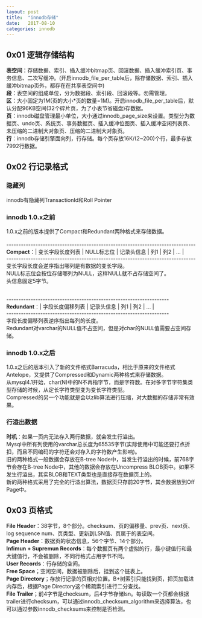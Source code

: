 ```yaml
---
layout: post
title:  "innodb存储"
date:   2017-08-10
categories: innodb
---
```


## 0x01 逻辑存储结构

__表空间__：存储数据、索引、插入缓冲bitmap页、回滚数据、插入缓冲索引页、事务信息、二次写缓冲。(开启innodb_file_per_table后，除存储数据、索引、插入缓冲bitmap页外，都存在在共享表空间中)<br>
__段__：表空间的组成单位，分为数据段、索引段、回滚段等。勿需管理。<br>
__区__：大小固定为1M(页的大小*页的数量=1M)。开启innodb_file_per_table后，默认分配96KB空间(32个碎片页，为了小表节省磁盘)存数据。<br>
__页__：innodb磁盘管理最小单位，大小通过innodb_page_size来设置。类型分为数据页、undo页、系统页、事务数据页、插入缓冲位图页、插入缓冲空闲列表页、未压缩的二进制大对象页、压缩的二进制大对象页。<br>
__行__：innodb存储引擎面向列，行存储。每个页存放16K/(2~200)个行，最多存放7992行数据。<br>

## 0x02 行记录格式

### 隐藏列
innodb有隐藏列TransactionId和Roll Pointer

### innodb 1.0.x之前
1.0.x之前的版本提供了Compact和Redundant两种格式来存储数据。<br><br>
------------------------------------------------------------------------------<br>
__Compact__：| 变长字段长度列表 | NULL标志位 | 记录头信息 | 列1 | 列2  | ... |<br>
------------------------------------------------------------------------------<br>
变长字段长度会逆序指出哪列是有数据的变长字段。<br>
NULL标志位会按位存储哪列为NULL，这样NULL就不占存储空间了。<br>
头信息固定5字节。<br><br>

-------------------------------------------------------------------<br>
__Redundant__：| 字段长度偏移列表 | 记录头信息 | 列1 | 列2  | ... |<br>
-------------------------------------------------------------------<br>
字段长度偏移列表逆序指出每列的长度。<br>
Redundant对varchar的NULL值不占空间，但是对char的NULL值需要占空间存储。<br>

### innodb 1.0.x之后
1.0.x之后的版本引入了新的文件格式Barracuda，相比于原来的文件格式Antelope，又提供了Compressed和Dynamic两种格式来存储数据。<br>
从mysql4.1开始，char(N)中的N不再指字节，而是字符数。在对多字节字符集类型存储的时候，从定长字符类型变为变长字符类型。<br>
Compressed的另一个功能就是会以zlib算法进行压缩，对大数据的存储非常有效果。<br>

### 行溢出数据
__时机__：如果一页内无法存入两行数据，就会发生行溢出。<br>
Mysql中所有列使用的varchar总长度为65535字节(实际使用中可能还要打点折扣，而且不同编码的字符还会对存入的字符数产生影响)。<br>
旧的两种格式一般数据会存放在B-tree Node中，当发生行溢出的时候，前768字节会存在B-tree Node中，其他的数据会存放在Uncompress BLOB页中。如果不发生行溢出，其实BLOB和TEXT类型也是直接存在数据页上的。<br>
新的两种格式采用了完全的行溢出算法，数据页只存前20字节，其余数据放到Off Page中。

## 0x03 页格式

__File Header__：38字节，8个部分。checksum、页的偏移量、prev页、next页、log sequence num、页类型、更新到LSN值、页属于的表空间。<br>
__Page Header__：数据页的状态信息，56个字节、14个部分。<br>
__Infimun + Supremun Records__：每个数据页有两个虚拟的行，最小键值行和最大键值行，不会被删除，不同行格式占用字节不同。<br>
__User Records__：行存储的空间。<br>
__Free Space__；空闲空间，数据被删除后，挂到这个链表上。<br>
__Page Directory__；存放行记录的页相对位置。B+树索引只能找到页，把页加载进内存后，根据Page Directory这个稀疏索引进行二分查找。<br>
__File Trailer__；前4字节是checksum，后4字节存储lsn。每读取一个页都会根据trailer进行checksum，可以通过innodb_checksum_algorithm来选择算法，也可以通过参数innodb_checksums来控制是否检测。<br>